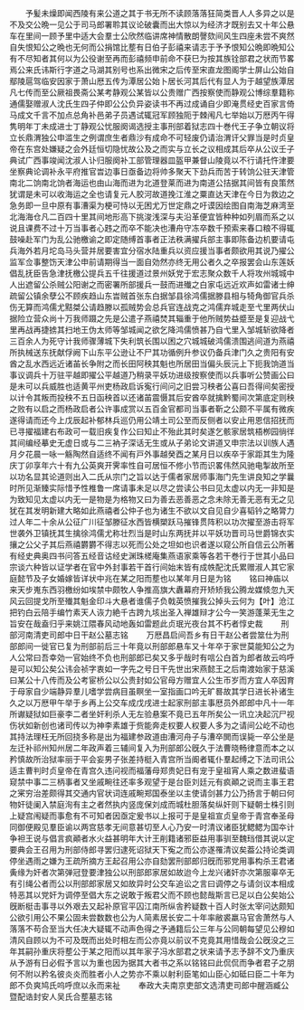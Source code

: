 <!-- { "loadSidebar": true } -->
　　予髪未燥即闻西陵有来公道之其于书无所不读顾落落狂简类晋人人多异之以是不及交公晩一见公于司马郎署聆其议论破囊而出大惊以为经济才既别去又十年公悬车在里间一顾予里中适大会羣士公欣然临讲席神情散朗謦欬间风生四座未尝不爽然自失恨知公之晩也无何而公捐馆比塟有日伯子彭禧来请志于予予恨知公晩即晩知公有不尽知者其何以为公役谢至再而彭禧频申前命不获巳为按其族铨部君之状而节畧焉公来氏讳斯行字道之马湖其别号也系出微宋之后传至宋直龙图阁学士屏山公始自鄢陵扈驾临安因家于萧山厯五传为潭居公始卜居长河其后代有显人为于越望族潭居凡七传而至公厥祖畏斋公某考静观公某皆以公贵赠广西按察使而静观公博综羣籍称通儒娶赠淑人沈氏生四子仲即公公负异姿读书不再过成诵自少即淹贯经史百家言倚马成文千言不加点总角补邑弟子员遇试辄冠军顾独阨于棘闱凡七举始以万厯丙午得隽明年丁未成进士丁静观公忧服阕谒选授主事刑部着狱志四十巻代王子争立朝议将立长鼎渭独公申滥生之例谓庶生者鼎沙有成命不可轻废仍请治渭讦父罪当是时贞皇帝在东宫处嫌疑之会外廷恒切隐忧故公及之而实与立长之议相成其后卒从公议壬子典试广西事竣闻沈淑人讣归服阕补工部管理器皿盔甲兼督山陵竟以不行请托忤津要坐察典论调补永平府推官旹边事日亟备边将帅多聚天下劲兵而苦于转饷公驻天津管南北二饷南北饷者海运也由山海而进为北道登莱而进为南道公拮据其间皆有良策然犹谓是未可以收海运之全也请复元人胶河故道挽江淮之粟直达天津在今日为救边之急务即一旦中原有事漕渠为梗可恃以无困尤万世定鼎之吁谟因绘图自南海芝麻湾至北海海仓凡二百四十里其间地形高下挑浚浅深与夫沿革便宜皆种种如列眉而系之以说且课费不过十万当事者心韪之而卒不能决也漕舟守冻卒数千预索来春口粮不得辄鼓噪赴军门为乱公驰檄谕之即定随缚首事者正法秩满擢兵部主事即陈备边机要请屯兵海外若月坨岛马头营并居要害宜分宿水陆重兵以资应援当事者颇欲用其说乃擢公监军佥事整饬天津公申前请期得当一面自効然亦终无用公者久之卒报罢会山东莲妖倡乱抚臣告急津抚檄公提兵五千往援道过景州妖党于宏志聚众数千人将攻州城城中人出遮留公杀贼公阳谢之而密署所部援兵一鼓而进殱之白家屯远近欢声如雷诸士绅疏留公镇余孽公不顾疾趋山东旹贼首张东白据邹县徐鸿儒据滕县相与犄角御官兵杀伤无算而鸿儒尤黠桀公请趋滕以孤贼势会总兵官连战克之鸿儒弃城走至弋里两伏山据险立营众尚十万我师蹑之先是公遣子燕禧焚其辎重于他所贼势益蹙至是复迎战弋里再战再捷掳其扫地王伪太师等邹城闻之欲乞降鸿儒愤甚乃自弋里入邹城斩欲降者三百余人为死守计我师骤薄城下失利筑长围以困之穴城城破鸿儒溃围逃间道为燕禧所执械送东抚献俘阙下山东平公逊让不尸其功循例升参议仍备兵津门久之贵阳有安酋之乱水西远近诸苖长争附之而长田阿秧其魁也所居田当偏头辰沅上下扼我饷道当事议调兵十万驻平越即擢公平越道乃稍录平妖功进级按察使而以兵事听公赞画公曰是未可以兵威胜也适黄平州吏杨政启诉寃行间问之旧尝习秧者公喜曰吾得间矣密授以计令其叛而投秧不五日函秧首以还诸苖震慑其后安酋卒就擒黔蜀间次第底定则秧之败有以启之而杨政启者公许事成赏以五百金官都司当事者靳之公颇不平属有微疾遂得请而还今上戊辰起补郁林兵巡仍用公靖土司公至而反侧者以安止用恩信招抚而已寻擢福建右布政可一载旧疾复作公曰知止不殆此其时矣遂乞骸家居筑梧栁园徜徉其间编经摹史无虚日或与二三衲子深话无生或从子弟论文讲道又申宗法以训族人遇月夕花晨一咏一觞陶然自适终不闻有戸外事越癸酉之某月日以疾卒于家距其生为隆庆丁卯享年六十有九公英爽开霁率性自可居恒不修小节而识畧伟然风驰电掣故所至以功名显其论道则出入二氏从宗门之旨以达于儒者家居师事海门先生讲良知之学曩时所见渐臻实际惜予性椎鲁一席请事未足以尽之尝读公书曰见太虚以内无一非知是为致知见太虚以内无一是物是为格物又曰为善去恶善恶之念未除无善无恶有无之见犹在其发明新建大略如此燕禧者公仲子也为诸生不欲以文自见自少喜韬钤之略膂力过人年二十余从公征广川征邹滕征水西皆横槊跃马摧锋贯阵积以功次擢至游击将军世袭外卫镇抚其生擒徐鸿儒尤称壮烈当是时山东两抚并以平妖功晋司马世爵锦衣实攘之公父子其后燕禧欝欝不得志以死而公处之坦如也识者遂以窥公所自信云公所著有经史典奥四书问答五经音诂经史渊珠槎庵集燕语家乘等各若干巻行于世其小品曰宗谈六种皆以证学者在官中外封事若干首行间始末皆有成帙配沈氏累赠淑人其它家庭懿节及子女婚嫁皆详状中兆在某之阳而塟也以某年月日是为铭
　　铭曰神庙以来天步嵬东西羽檄纷如埃禁中颇牧人争推高旗大纛幕府开矫矫我公腾龙媒倐忽九天风云回提戈所至殱其魁金印斗大悬者谁儒子负戟英愤摧我公掉头云何为【叶】沧江把钓白云陪手编竹素天人诙力絶千古跨九垓出圣入禅雄辩才公今一笑游蓬莱无生之旨安在哉盍归乎来姚江隈春风动地轰如雷题此贞珉光夜台其不朽者惇史裁
　　刑部河南清吏司郎中日干赵公墓志铭
　　万厯昌启间吾乡有日干赵公者尝筮仕为刑部郎间一徙官已复为刑部前后三十年竟以刑部郎悬车又十年卒于家世莫能知公之为人公常曰吾幸効一官始终不负也刑部郎已矣又多乎哉时有唁公白首为郎者故云呜呼是可以知公矣公讳会祯字衷如一字先之号日干先世出宋燕懿王之后南渡始家于慈溪曰某公十八传而及公考宦桥公以公贵封如公官母方赠宜人公生帀岁而方宜人卒因育于母家自少端静异羣儿嗜学尝病目虽瞑坐一室指画口吟无旷晷故其学日进长补诸生久之以万厯甲午举于乡再上公交车成戊戌进士起家刑部主事厯员外郎郎中凡十一年所谳疑狱如巨豪李二者坐奸利杀人无左验悬案不竟已五年所矣公一讯立决起沉尸视伤状如新创也诸司传以为神李素雄于赀能奔走权要人权要人多为之请间公屹不动也其持法理枉无所回挠多称是出为福建参政道由漕河舟子与漕卒閧而误毙一卒公坐是左迁补祁州知州居二年政声着三辅间复入为刑部郎公旣久于法曹晓畅律意而本之以矜慎故所治狱率丽于平会妄男子张差持梃入青宫所当阍者辄仆羣起缚之下法司讯公适主曹判时贞皇帝在青宫久违问视而福藩母郑贵妃日有宠于皇祖宵人乘之数进蜚语窥禁中事二三柄事者又坐戚畹往还率多观望于是台臣刘廷元有疯顚之说而主事王君之宷穷治差颇得其交通内官状词连戚畹郑国泰坐以主使请剑甚力公乃扬言于朝曰何物奸徒阑入禁庭洵有主之者然执内竖庞保刘成而城杜胆落矣纵奸则下疑朝士株引则上疑宫闱疑而事愈有不可知者因亟定爰书以上报可于是皇祖宣贞皇帝于青宫奉圣母同御便殿见羣臣谕以两宫慈孝无间意甚切至人心乃安一时清议诸臣犹鳃鳃为国夲计争袒王说与倡言疯顚者水火益甚明年大计王削籍诸邪臣益用事驯至魏珰借其说以定要典会王召用为刑部侍郎寻罢归逮死诏狱天下寃之而公亦遂罹清议矣葢公持论类调停坐遇雨之嫌为王疏所摘方王起召用公亦自劾罢刑部郎归旣而邪党用事构杀王君诸夤缘为奸者次第弹冠登要津独公以刑部郎家居如故迨今上龙兴诸奸亦次第服辜卒无有引绳公者而公以刑部郎家居又如故异时公交车追讼之言曰调停之与请剑议本相成特恶其以党奸为调停至倡大东之说敢于叛君父而不顾也懿哉斯言已足以白公矣始公旣断梃击事寻以外艰去又起补原官平囚江南所纵舎矜疑数十百人时张太宰问达颇知公欲引用公不果公固未尝数数也公为人简素居长安二十年率敝裘羸马官舎萧然与人落落不苟合至当大任决大疑辄不动声色得之予通籍后公三年与公同朝每望见公穆如清风自顾以为不可及既而出处时相左而公亦竟以前议不克竟其用惜哉会公旣没之三年其嗣孙重庆将塟公于某之阳而以其年家子冯水部君之状来请予志予辞不文乃重庆从予游有日必假予言以为重也因为据其大者书之系以铭铭曰此侃侃而争者君子之朋何不附以矜名彼炎炎而胜者小人之势亦不乘以射利臣笔如山臣心如砥曰臣二十年为郎不负爽鸠氏呜呼庶以永而来祉
　　奉政大夫南京吏部文选清吏司郎中醒涵臧公暨配诰封安人吴氏合塟墓志铭
